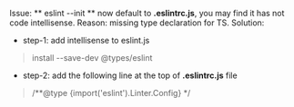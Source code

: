 Issue: ** eslint --init ** now default to **.eslintrc.js**, you may find it has not code intellisense.
Reason: missing type declaration for TS.
Solution: 
- step-1: add intellisense to eslint.js
>  install --save-dev @types/eslint

- step-2: add the following line at the top of **.eslintrc.js** file
> /**@type {import('eslint').Linter.Config} */
